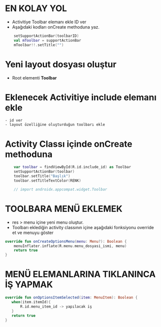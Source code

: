 # EN KOLAY YOL

- Activitiye Toolbar elemanı ekle ID ver
- Aşağıdaki kodları onCreate methoduna yaz.
```kotlin
    setSupportActionBar(toolbarID)
    val mToolbar = supportActionBar
    mToolbar!!.setTitle("")
```


# Yeni layout dosyası oluştur
- Root elementi **Toolbar**

# Eklenecek Activitiye **include** elemanı ekle
    - id ver
    - layout özelliğine oluşturduğun toolbarı ekle

# Activity Classı içinde onCreate methoduna
```kotlin
    var toolbar = findViewById(R.id.include_id) as Toolbar
    setSupportActionBar(toolbar)
    toolbar.setTitle("Başlık")
    toolbar.setTitleTextColor(RENK)

    // import androidx.appcompat.widget.Toolbar

```

# TOOLBARA MENÜ EKLEMEK
- res > menu içine yeni menu oluştur.
- Toolbarı eklediğin activity classının içine aşağıdaki fonksiyonu override et ve menuyu göster

```kotlin
override fun onCreateOptionsMenu(menu: Menu?): Boolean {
    menuInflater.inflate(R.menu.menu_dosyasi_ismi, menu)
    return true
}
```


# MENÜ ELEMANLARINA TIKLANINCA İŞ YAPMAK
 ```kotlin
override fun onOptionsItemSelected(item: MenuItem): Boolean {
    when(item.itemId){
        R.id.menu_item_id -> yapılacak iş
    }
    return true
}
 ```
